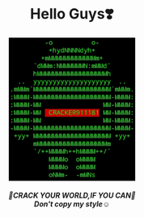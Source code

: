 <div align="center">
<h1> Hello Guys❣️<br></h1>
<img width="250" heigth="250" src="https://github.com/cracker911181/cracker911181/blob/f0f09b803e73fffddf7b82f54299549ee41098bc/20210907_040954.png?raw=true"/>
<br><br>
<div align="center">
<b><i>🖕CRACK YOUR WORLD,IF YOU CAN🖕<br>Don't copy my style☺️</i></b>
